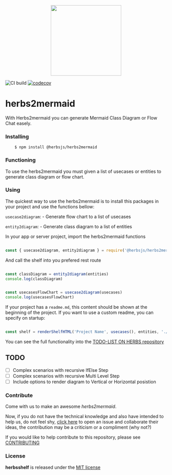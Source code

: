 <p align='center'><img src='https://avatars3.githubusercontent.com/u/60399865' height='220'></p>

![CI build](https://github.com/herbsjs/herbs2mermaid/workflows/CI%20build/badge.svg) [![codecov](https://codecov.io/gh/herbsjs/herbs2mermaid/branch/main/graph/badge.svg)](https://codecov.io/gh/herbsjs/herbs2mermaid)

# herbs2mermaid

With Herbs2mermaid you can generate Mermaid Class Diagram or Flow Chat easely. 

### Installing
```
    $ npm install @herbsjs/herbs2mermaid
```

### Functioning 

To use the herbs2mermaid you must given a list of usecases or entities to generate class diagram or flow chart. 

### Using 

The quickest way to use the herbs2mermaid is to install this packages in your project and use the functions bellow:

`usecase2diagram`: - Generate flow chart to a list of usecases

`entity2diagram`: - Generate class diagram to a list of entities

In your app or server project, import the herbs2mermaid functions

```javascript

const { usecase2diagram, entity2diagram } = require('@herbsjs/herbs2mermaid')


```

And call the shelf into you prefered rest route

```javascript

const classDiagram = entity2diagram(entities)
console.log(classDiagram)


const usecasesFlowChart = usecase2diagram(usecases)
console.log(usecasesFlowChart)

```

If your project has a `readme.md`, this content should be shown at the beginning of the project. If you want to use a custom readme, you can specify on startup:

```javascript

const shelf = renderShelfHTML('Project Name', usecases(), entities, './custom-readme.md')

```


You can see the full functionality into the [TODO-LIST ON HERBS repository](https://github.com/herbsjs/todolist-on-herbs)

## TODO

- [ ] Complex scenarios with recursive IfElse Step
- [ ] Complex scenarios with recursive Multi Level Step
- [ ] Include options to render diagram to Vertical or Horizontal posistion

### Contribute
Come with us to make an awesome *herbs2mermaid*.

Now, if you do not have the technical knowledge and also have intended to help us, do not feel shy, [click here](https://github.com/herbsjs/herbs2mermaid/issues) to open an issue and collaborate their ideas, the contribution may be a criticism or a compliment (why not?)

If you would like to help contribute to this repository, please see [CONTRIBUTING](https://github.com/herbsjs/herbs2mermaid/blob/main/.github/CONTRIBUTING.md)

### License

**herbsshelf** is released under the
[MIT license](https://github.com/herbsjs/herbs2mermaid/blob/main/LICENSE)
